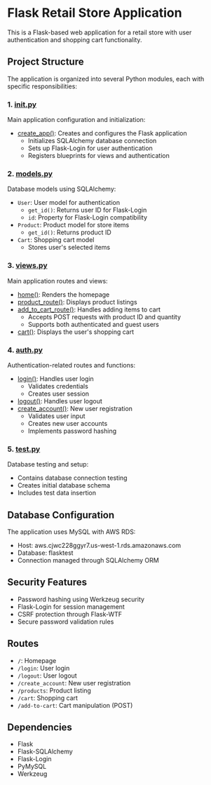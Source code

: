 
# Flask Retail Store Application

This is a Flask-based web application for a retail store with user authentication and shopping cart functionality.

## Project Structure

The application is organized into several Python modules, each with specific responsibilities:

### 1. [__init__.py](https://github.com/lucas-peters/RetailDatabase/blob/main/FlaskStore/website/__init__.py)
Main application configuration and initialization:
- [create_app()](https://github.com/lucas-peters/RetailDatabase/blob/main/FlaskStore/website/__init__.py#L16): Creates and configures the Flask application
  - Initializes SQLAlchemy database connection
  - Sets up Flask-Login for user authentication
  - Registers blueprints for views and authentication

### 2. [models.py](https://github.com/lucas-peters/RetailDatabase/blob/main/FlaskStore/website/models.py)
Database models using SQLAlchemy:
- `User`: User model for authentication
  - `get_id()`: Returns user ID for Flask-Login
  - `id`: Property for Flask-Login compatibility
- `Product`: Product model for store items
  - `get_id()`: Returns product ID
- `Cart`: Shopping cart model
  - Stores user's selected items

### 3. [views.py](https://github.com/lucas-peters/RetailDatabase/blob/main/FlaskStore/website/views.py)
Main application routes and views:
- [home()](https://github.com/lucas-peters/RetailDatabase/blob/main/FlaskStore/website/views.py#L8): Renders the homepage
- [product_route()](https://github.com/lucas-peters/RetailDatabase/blob/main/FlaskStore/website/views.py#L12): Displays product listings
- [add_to_cart_route()](https://github.com/lucas-peters/RetailDatabase/blob/main/FlaskStore/website/views.py#L21): Handles adding items to cart
  - Accepts POST requests with product ID and quantity
  - Supports both authenticated and guest users
- [cart()](https://github.com/lucas-peters/RetailDatabase/blob/main/FlaskStore/website/views.py#L41): Displays the user's shopping cart

### 4. [auth.py](https://github.com/lucas-peters/RetailDatabase/blob/main/FlaskStore/website/auth.py)
Authentication-related routes and functions:
- [login()](https://github.com/lucas-peters/RetailDatabase/blob/main/FlaskStore/website/auth.py#L11): Handles user login
  - Validates credentials
  - Creates user session
- [logout()](https://github.com/lucas-peters/RetailDatabase/blob/main/FlaskStore/website/auth.py#L24): Handles user logout
- [create_account()](https://github.com/lucas-peters/RetailDatabase/blob/main/FlaskStore/website/auth.py#L28): New user registration
  - Validates user input
  - Creates new user accounts
  - Implements password hashing

### 5. [test.py](https://github.com/lucas-peters/RetailDatabase/blob/main/FlaskStore/test.py)
Database testing and setup:
- Contains database connection testing
- Creates initial database schema
- Includes test data insertion

## Database Configuration

The application uses MySQL with AWS RDS:
- Host: aws.cjwc228ggyr7.us-west-1.rds.amazonaws.com
- Database: flasktest
- Connection managed through SQLAlchemy ORM

## Security Features

- Password hashing using Werkzeug security
- Flask-Login for session management
- CSRF protection through Flask-WTF
- Secure password validation rules

## Routes

- `/`: Homepage
- `/login`: User login
- `/logout`: User logout
- `/create_account`: New user registration
- `/products`: Product listing
- `/cart`: Shopping cart
- `/add-to-cart`: Cart manipulation (POST)

## Dependencies

- Flask
- Flask-SQLAlchemy
- Flask-Login
- PyMySQL
- Werkzeug

